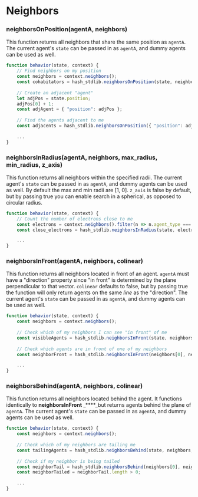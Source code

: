 # Neighbors

### neighborsOnPosition\(agentA, neighbors\)

This function returns all neighbors that share the same position as `agentA`. The current agent's `state` can be passed in as `agentA`, and dummy agents can be used as well.

```javascript
function behavior(state, context) {
    // Find neighbors on my position
    const neighbors = context.neighbors();
    const cohabitators = hash_stdlib.neighborsOnPosition(state, neighbors);
    
    // Create an adjacent "agent"
    let adjPos = state.position;
    adjPos[0] + 1;
    const adjAgent = { "position": adjPos };
    
    // Find the agents adjacent to me
    const adjacents = hash_stdlib.neighborsOnPosition({ "position": adjPos }, neighbors);
    
    ...
}
```

### neighborsInRadius\(agentA, neighbors, max\_radius, min\_radius, z\_axis\)

This function returns all neighbors within the specified radii. The current agent's `state` can be passed in as `agentA`, and dummy agents can be used as well. By default the max and min radii are \[1, 0\]. `z_axis` is false by default, but by passing true you can enable search in a spherical, as opposed to circular radius.

```javascript
function behavior(state, context) {
    // Count the number of electrons close to me
    const electrons = context.neighbors().filter(n => n.agent_type === "electron");   
    const close_electrons = hash_stdlib.neighborsInRadius(state, electrons, 2, 0, true).length;

    ...
}
```

### neighborsInFront\(agentA, neighbors, colinear\)

This function returns all neighbors located in front of an agent. `agentA` must have a "direction" property since "in front" is determined by the plane perpendicular to that vector. `colinear` defaults to false, but by passing true the function will only return agents on the same _line_ as the "direction". The current agent's `state` can be passed in as `agentA`, and dummy agents can be used as well.

```javascript
function behavior(state, context) {
    const neighbors = context.neighbors();
    
    // Check which of my neighbors I can see "in front" of me
    const visibleAgents = hash_stdlib.neighborsInFront(state, neighbors);
    
    // Check which agents are in front of one of my neighbors
    const neighborFront = hash_stdlib.neighborsInFront(neighbors[0], neighbors);
    
    ...
}
```

### neighborsBehind\(agentA, neighbors, colinear\)

This function returns all neighbors located behind the agent. It functions identically to **neighborsInFront** _****_but returns agents behind the plane of `agentA`. The current agent's `state` can be passed in as `agentA`, and dummy agents can be used as well.

```javascript
function behavior(state, context) {
    const neighbors = context.neighbors();
    
    // Check which of my neighbors are tailing me
    const tailingAgents = hash_stdlib.neighborsBehind(state, neighbors, true);
    
    // Check if my neighbor is being tailed
    const neighborTail = hash_stdlib.neighborsBehind(neighbors[0], neighbors, true);
    const neighborTailed = neighborTail.length > 0;
    
    ...
}
```

